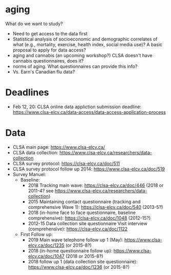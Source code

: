 # aging
What do we want to study?
- Need to get access to the data first
- Statistical analysis of socioeconomic and demographic correlates of what (e.g., mortality, exercise, health index, social media use)?  A basic proposal to apply for data access? 
- aging and cannabis (an upcoming workshop?)  CLSA doesn't have cannabis questionnaires, does it?
- norms of aging.  What questionnaires can provide this info?
- Vs. Earn's Canadian flu data?

# Deadlines
- Feb 12, 20:  CLSA online data appliction submission deadline: https://www.clsa-elcv.ca/data-access/data-access-application-process

# Data
* CLSA main page: https://www.clsa-elcv.ca/
* CLSA data collection: https://www.clsa-elcv.ca/researchers/data-collection
* CLSA survey protocol: https://clsa-elcv.ca/doc/511
* CLSA survey protocol follow up 2014: https://www.clsa-elcv.ca/doc/519
* Survey Manuel:
  - Baseline:
    - 2018 Tracking main wave: https://clsa-elcv.ca/doc/446 (2018 or 2011-4? see https://www.clsa-elcv.ca/researchers/data-collection)
    - 2015 Maintaining contact questionnaire (tracking and comprehensive Wave 1): https://clsa-elcv.ca/doc/540 (2013-5?)
    - 2018 (in-home face to face questionnaire, baseline comprehensive): https://clsa-elcv.ca/doc/1048 (2012-15?)
    - 2012-15 Data collection site questionnaire Visit interview (comprehensive): https://clsa-elcv.ca/doc/1122   
  - First Follow up:
    - 2019 Main wave telephone follow up 1 (May): https://www.clsa-elcv.ca/doc/1235 (or 2015-8?)
    - 2018 (in-home questionnaire follow up): https://www.clsa-elcv.ca/doc/1047 (2018 or 2015-8?)
    - 2018 follow up 1 (data collection site questionnaire): https://www.clsa-elcv.ca/doc/1236 (or 2015-8?)
